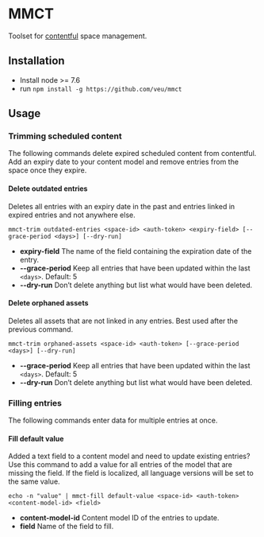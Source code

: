 MMCT
==============================

Toolset for [contentful](https://www.contentful.com/) space management.

## Installation

* Install node >= 7.6
* run `npm install -g https://github.com/veu/mmct`

## Usage

### Trimming scheduled content

The following commands delete expired scheduled content from contentful.
Add an expiry date to your content model and remove entries from the space once they expire.

#### Delete outdated entries

Deletes all entries with an expiry date in the past and entries linked in expired entries and not anywhere else.

```
mmct-trim outdated-entries <space-id> <auth-token> <expiry-field> [--grace-period <days>] [--dry-run]
```

* **expiry-field** The name of the field containing the expiration date of the entry.
* **--grace-period** Keep all entries that have been updated within the last `<days>`. Default: 5
* **--dry-run** Don’t delete anything but list what would have been deleted.

#### Delete orphaned assets

Deletes all assets that are not linked in any entries. Best used after the previous command.

```
mmct-trim orphaned-assets <space-id> <auth-token> [--grace-period <days>] [--dry-run]
```

* **--grace-period** Keep all entries that have been updated within the last `<days>`. Default: 5
* **--dry-run** Don’t delete anything but list what would have been deleted.

### Filling entries

The following commands enter data for multiple entries at once.

#### Fill default value

Added a text field to a content model and need to update existing entries?
Use this command to add a value for all entries of the model that are missing the field.
If the field is localized, all language versions will be set to the same value.

```
echo -n "value" | mmct-fill default-value <space-id> <auth-token> <content-model-id> <field>
```

* **content-model-id** Content model ID of the entries to update.
* **field** Name of the field to fill.
